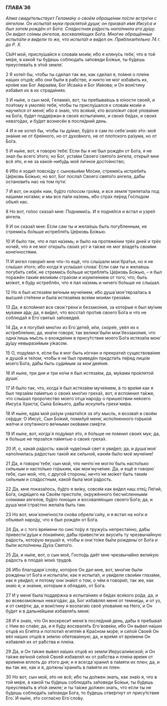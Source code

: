 ### ГЛАВА́ 36

_А́лма свиде́тельствует Гелама́ну о своём обраще́нии по́сле встре́чи с а́нгелом. Он испыта́л му́ки про́клятой души́; он призва́л и́мя Иису́са и был зате́м рождён от Бо́га. Сла́достная ра́дость напо́лнила его́ ду́шу. Он ви́дел со́нмы а́нгелов, восхваля́ющих Бо́га. Мно́гие обращённые испыта́ли и ви́дели то же, что испыта́л и ви́дел он. Приблизи́тельно 74 г. до Р. Х._

СЫН мой, прислу́шайся к слова́м мои́м; и́бо я кляну́сь тебе́, что в той ме́ре, в како́й ты бу́дешь соблюда́ть за́поведи Бо́жьи, ты бу́дешь преуспева́ть в э́той земле́.

2 Я хоте́л бы, что́бы ты сде́лал так же, как сде́лал я, по́мня о пле́не на́ших отцо́в; и́бо они́ бы́ли в ра́бстве, и никто́ не мог изба́вить их, кро́ме как Бог Авраа́ма, Бог Исаа́ка и Бог Иа́кова; и Он вои́стину изба́вил их в их страда́ниях.

3 И ны́не, о сын мой, Гелама́н, вот, ты пребыва́ешь в ю́ности свое́й, и поэ́тому я умоля́ю тебя́, что́бы ты прислу́шался к слова́м мои́м и научи́лся от меня́; и́бо я зна́ю, что вся́кий, кто возло́жит своё упова́ние на Бо́га, бу́дет подде́ржан в свои́х испыта́ниях, и свои́х бе́дах, и свои́х невзго́дах, и бу́дет вознесён в после́дний день.

4 И я не хоте́л бы, что́бы ты ду́мал, бу́дто я сам по себе́ зна́ю э́то: моё зна́ние не от бре́нного, но от духо́вного, не от пло́тского ра́зума, но от Бо́га.

5 И ны́не, вот, я говорю́ тебе́: Е́сли бы я не́ был рождён от Бо́га, я не знал бы всего́ э́того; но Бог, уста́ми Своего́ свято́го а́нгела, откры́л мне всё э́то, и не за како́е-нибу́дь моё ли́чное досто́инство;

6 И́бо я ходи́л повсю́ду с сыновья́ми Мо́сии, стремя́сь истреби́ть Це́рковь Бо́жью; но вот, Бог посла́л Своего́ свято́го а́нгела, да́бы останови́ть нас на том пути́.

7 И вот, он изрёк нам, бу́дто го́лосом гро́ма, и вся земля́ трепета́ла под на́шими нога́ми; и мы все па́ли на́земь, и́бо страх пе́ред Го́сподом объя́л нас.

8 Но вот, го́лос сказа́л мне: Подними́сь. И я подня́лся и встал и узре́л а́нгела.

9 И он сказа́л мне: Е́сли сам ты и жела́ешь быть погу́бленным, не стреми́сь бо́льше истребля́ть Це́рковь Бо́жью.

10 И бы́ло так, что я пал на́земь; и бы́ло на протяже́нии трёх дней и трёх ноче́й, что я не мог откры́ть свои́х уст и та́кже не мог владе́ть свои́ми коне́чностями.

11 И а́нгел говори́л мне что-то ещё, что слы́шали мои́ бра́тья, но я не слы́шал э́того; и́бо когда́ я услы́шал слова́: Е́сли сам ты и жела́ешь погуби́ть себя́, не стреми́сь бо́льше истребля́ть Це́рковь Бо́жью, – я был поражён таки́м вели́ким стра́хом и изумле́нием от того́, что, быть мо́жет, я бу́ду истреблён, что я пал на́земь и ничего́ бо́льше не слы́шал.

12 Но я был истяза́ем ве́чным муче́нием, и́бо душа́ моя́ терза́лась в вы́сшей сте́пени и была́ истяза́ема все́ми мои́ми греха́ми.

13 Да, я вспо́мнил все свои́ грехи́ и беззако́ния, за кото́рые я был му́чим му́ками а́да; да, я ви́дел, что восста́л про́тив своего́ Бо́га и что не соблюда́л я Его́ святы́х за́поведей.

14 Да, и я погуби́л мно́гих из Его́ дете́й, и́ли, скоре́е, увёл их к истребле́нию; да, ина́че говоря́, так велики́ бы́ли мои́ беззако́ния, что одна́ лишь мы́сль о вхожде́нии в прису́тствие моего́ Бо́га истяза́ла мою́ ду́шу невырази́мым у́жасом.

15 О, поду́мал я, е́сли бы я мог быть и́згнан и прекрати́л существова́ние и душо́й и те́лом, что́бы я не́ был приведён предста́ть пе́ред лицо́м моего́ Бо́га, да́бы быть суди́мым за мои́ дея́ния.

16 И ны́не, три дня и три но́чи я был истяза́ем, да, му́ками про́клятой души́.

17 И бы́ло так, что, когда́ я был истяза́ем муче́нием, в то вре́мя как я был терза́ем па́мятью о свои́х мно́гих греха́х, вот, я вспо́мнил та́кже, что слы́шал проро́чество моего́ отца́ наро́ду о прише́ствии не́коего Иису́са Христа́, Сы́на Бо́жьего, да́бы искупи́ть грехи́ ми́ра.

18 И ны́не, едва́ мой ра́зум ухвати́лся за э́ту мысль, я воззва́л в своём се́рдце: О Иису́с, Сын Бо́жий, поми́луй меня́, испо́лненного го́рькой же́лчи и опу́танного ве́чными око́вами сме́рти.

19 И ны́не, вот, когда́ я поду́мал э́то, я бо́льше не по́мнил свои́х мук; да, я бо́льше не терза́лся па́мятью о свои́х греха́х.

20 И, о, кака́я ра́дость: како́й чуде́сный свет я уви́дел; да, и душа́ моя́ напо́лнилась ра́достью тако́й же си́льной, каки́м бы́ло моё муче́ние!

21 Да, я говорю́ тебе́, сын мой, что ничто́ не могло́ быть насто́лько си́льным и насто́лько го́рьким, как мои́ муче́ния. Да, и ещё я говорю́ тебе́, сын мой, что, с друго́й стороны́, ничто́ не мо́жет быть таки́м си́льным и сла́достным, како́й была́ моя́ ра́дость.

22 Да, мне показа́лось, бу́дто я ви́жу, совсе́м как ви́дел наш оте́ц Ле́гий, Бо́га, сидя́щего на Своём престо́ле, окружённого бесчи́сленными со́нмами а́нгелов, бу́дто пою́щих и восхваля́ющих своего́ Бо́га; да, и душа́ моя́ стра́стно жела́ла быть там.

23 Но вот, мои́ коне́чности сно́ва обрели́ си́лу, и я встал на но́ги и объяви́л наро́ду, что я был рождён от Бо́га.

24 Да, и с того́ вре́мени по сию́ по́ру я тружу́сь непреста́нно, да́бы привести́ ду́ши к покая́нию; да́бы привести́ их вкуси́ть ту чрезвыча́йную ра́дость, кото́рую вкуша́л я, что́бы и они́ то́же бы́ли рождены́ от Бо́га и бы́ли испо́лнены Ду́ха Свято́го.

25 Да, и ны́не, вот, о сын мой, Госпо́дь даёт мне чрезвыча́йно вели́кую ра́дость в плода́х мои́х трудо́в.

26 И́бо благодаря́ сло́ву, кото́рое Он дал мне, вот, мно́гие бы́ли рождены́ от Бо́га и испыта́ли, как я испыта́л, и уви́дели свои́ми глаза́ми, как я уви́дел; и потому́ они́ зна́ют о том, о чём я говори́л, так же, как зна́ю я; и зна́ние, кото́рым я облада́ю, от Бо́га.

27 И у меня́ была́ подде́ржка в испыта́ниях и бе́дах вся́кого ро́да, да, и во всевозмо́жных невзго́дах; да, Бог изба́влял меня́ от темни́цы, и от уз, и от сме́рти; да, и вои́стину я возлага́ю своё упова́ние на Него́, и Он бу́дет и в дальне́йшем избавля́ть меня́.

28 И я зна́ю, что Он воскреси́т меня́ в после́дний день, да́бы я пребыва́л с Ним во сла́ве; да, и я бу́ду восхваля́ть Его́ вове́ки, и́бо Он вы́вел на́ших отцо́в из Еги́пта и поглоти́л египтя́н в Кра́сном мо́ре; и си́лой Свое́й Он вёл на́ших отцо́в в зе́млю обетова́нную; да, и вре́мя от вре́мени Он избавля́л их от ра́бства и пле́на.

29 Да, и Он та́кже вы́вел на́ших отцо́в из земли́ Иерусали́мской; и Он та́кже ве́чной си́лой Свое́й избавля́л их от ра́бства и пле́на вре́мя от вре́мени вплоть до э́того дня; и я всегда́ храни́л в па́мяти их плен; да, и вы так же, как и я, должны́ храни́ть в па́мяти их плен.

30 Но вот, сын мой, э́то не всё; и́бо ты до́лжен знать, как зна́ю я, что в той ме́ре, в како́й ты бу́дешь соблюда́ть за́поведи Бо́жьи, ты бу́дешь преуспева́ть в э́той земле́; и ты та́кже до́лжен знать, что е́сли ты не бу́дешь соблюда́ть за́поведи Бо́га, то бу́дешь отве́ргнут от прису́тствия Его́. И ны́не, э́то согла́сно Его́ сло́ву.
